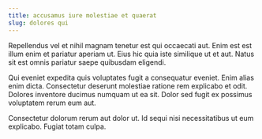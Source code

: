 ```yaml
---
title: accusamus iure molestiae et quaerat
slug: dolores qui
---
```


Repellendus vel et nihil magnam tenetur est qui occaecati aut. Enim est est illum enim et pariatur aperiam ut. Eius hic quia iste similique ut et aut. Natus sit est omnis pariatur saepe quibusdam eligendi.

Qui eveniet expedita quis voluptates fugit a consequatur eveniet. Enim alias enim dicta. Consectetur deserunt molestiae ratione rem explicabo et odit. Dolores inventore ducimus numquam ut ea sit. Dolor sed fugit ex possimus voluptatem rerum eum aut.

Consectetur dolorum rerum aut dolor ut. Id sequi nisi necessitatibus ut eum explicabo. Fugiat totam culpa.
